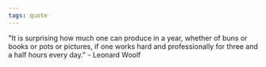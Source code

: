 ```yaml
---
tags: quote 
---
```


"It is surprising how much one can produce in a year, whether of buns or books or pots or pictures, if one works hard and professionally for three and a half hours every day." - Leonard Woolf